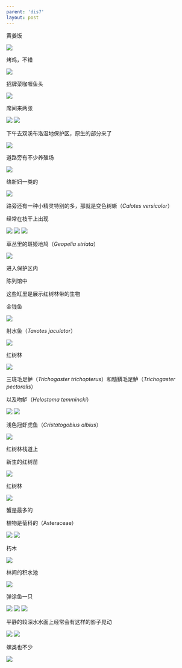 ```yaml
---
parent: 'dis7'
layout: post
---
```

黄姜饭

<img class='disc' src='https://i.postimg.cc/SRhfQLss/612.jpg'>

烤鸡，不错

<img class='disc' src='https://i.postimg.cc/vTtL41gv/613.jpg'>

招牌菜咖喱鱼头

<img class='disc' src='https://i.postimg.cc/59Bm7r7F/614.jpg'>

席间来两张

<img class='disc' src='https://i.postimg.cc/sD34tJqH/615.jpg'>

<img class='disc' src='https://i.postimg.cc/Ghzxry1L/616.jpg'>

下午去双溪布洛湿地保护区，原生的部分来了

<img class='disc' src='https://i.postimg.cc/htjbGtS9/617.jpg'>

道路旁有不少养殖场

<img class='disc' src='https://i.postimg.cc/6Q4rdb4q/618.jpg'>

络新妇一类的

<img class='disc' src='https://i.postimg.cc/Hkh081xF/619.jpg'>

路旁还有一种小精灵特别的多，那就是变色树蜥（<i>Calotes versicolor</i></i>）

经常在枝干上出现

<img class='disc' src='https://i.postimg.cc/PJT1nt3v/620.jpg'>

<img class='disc' src='https://i.postimg.cc/d1M8nRGB/621.jpg'>

<img class='disc' src='https://i.postimg.cc/V6jXhSRc/622.jpg'>

草丛里的斑姬地鸠（<i>Geopelia striata</i></i>）

<img class='disc' src='https://i.postimg.cc/HW9Q4ynw/623.jpg'>

进入保护区内

陈列馆中

这些缸里是展示红树林带的生物

金钱鱼

<img class='disc' src='https://i.postimg.cc/gjs8YfQS/624.jpg'>

射水鱼（<i>Taxotes jaculator</i>）

<img class='disc' src='https://i.postimg.cc/QxNc6dKR/625.jpg'>

红树林

<img class='disc' src='https://i.postimg.cc/TYkgBvrh/626.jpg'>

三斑毛足鲈（<i>Trichogaster trichopterus</i>）和糙鳞毛足鲈（<i>Trichogaster pectoralis</i>）

以及吻鲈（<i>Helostoma temmincki</i>）

<img class='disc' src='https://i.postimg.cc/HkVXgv2z/627.jpg'>

<img class='disc' src='https://i.postimg.cc/9QKTFPgh/628.jpg'>

浅色冠虾虎鱼（<i>Cristatogobius albius</i>）

<img class='disc' src='https://i.postimg.cc/ZqNN99Xy/629.jpg'>

红树林栈道上

新生的红树苗

<img class='disc' src='https://i.postimg.cc/gJq6DCzz/630.jpg'>

红树林

<img class='disc' src='https://i.postimg.cc/qRd32JdD/631.jpg'>

蟹是最多的

植物是菊科的（Asteraceae）

<img class='disc' src='https://i.postimg.cc/PJSvG1v0/632.jpg'>

<img class='disc' src='https://i.postimg.cc/J0rHdp0b/633.jpg'>

朽木

<img class='disc' src='https://i.postimg.cc/jqc7JY3v/634.jpg'>

林间的积水池

<img class='disc' src='https://i.postimg.cc/SNKz61w4/635.jpg'>

弹涂鱼一只

<img class='disc' src='https://i.postimg.cc/7YQJmMk2/636.jpg'>

<img class='disc' src='https://i.postimg.cc/pLhh7hW1/637.jpg'>

<img class='disc' src='https://i.postimg.cc/8z2JVpsk/638.jpg'>

平静的较深水水面上经常会有这样的影子晃动

<img class='disc' src='https://i.postimg.cc/cJfKxp8R/639.jpg'>

<img class='disc' src='https://i.postimg.cc/k492BTxk/640.jpg'>

螺类也不少

<img class='disc' src='https://i.postimg.cc/qRLzn2wg/641.jpg'>
